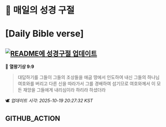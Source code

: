 # 🙏 매일의 성경 구절
# [Daily Bible verse]
## [![README에 성경구절 업데이트](https://github.com/DONGSUKA/first_test/actions/workflows/update-readme-bible.yml/badge.svg)](https://github.com/DONGSUKA/first_test/actions/workflows/update-readme-bible.yml)
<!-- START_BIBLE_VERSE -->
📖 **열왕기상 9:9**
> 대답하기를 그들이 그들의 조상들을 애굽 땅에서 인도하여 내신 그들의 하나님 여호와를 버리고 다른 신을 따라가서 그를 경배하여 섬기므로 여호와께서 이 모든 재앙을 그들에게 내리심이라 하리라 하셨더라

🕊️ _업데이트 시각: 2025-10-19 20:27:32 KST_
  <!-- END_BIBLE_VERSE -->
## GITHUB_ACTION
